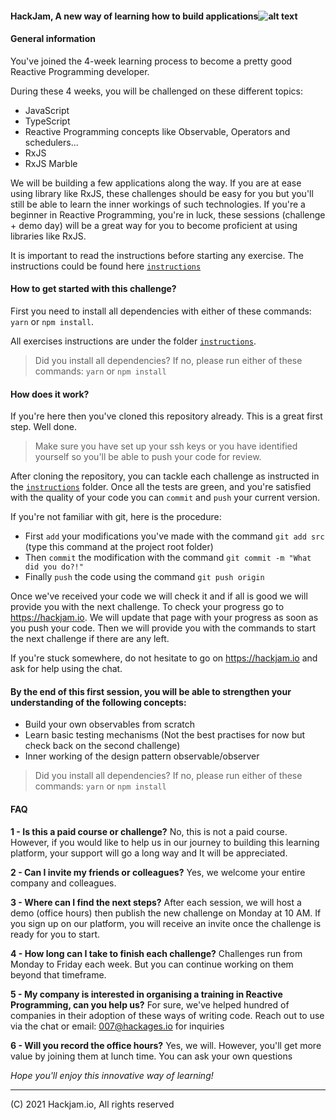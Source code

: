 #### HackJam, A new way of learning how to build applications![alt text][logo]

[logo]: https://assets.website-files.com/5f50771ef08c2b384728609b/5f61e1c992ad4861dba15843_bluelogo.svg "Hackjam"

#### General information
You've joined the 4-week learning process to become a pretty good Reactive Programming developer.

During these 4 weeks, you will be challenged on these different topics:
- JavaScript
- TypeScript
- Reactive Programming concepts like Observable, Operators and schedulers...
- RxJS
- RxJS Marble
  
We will be building a few applications along the way. If you are at ease using library like RxJS, these challenges
should be easy for you but you'll still be able to learn the inner workings of such technologies. If you're a beginner
in Reactive Programming, you're in luck, these sessions (challenge + demo day) will be a great way for you to become proficient at using libraries like RxJS.


It is important to read the instructions before starting any exercise. The instructions could be found here [`instructions`](./instructions)


#### How to get started with this challenge?

First you need to install all dependencies with either of these commands: `yarn` or `npm install`.

All exercises instructions are under the folder [`instructions`](./instructions).

> Did you install all dependencies? If no, please run either of these commands: `yarn` or `npm install` 

#### How does it work?
  If you're here then you've cloned this repository already. This is a great first step. Well done.
> Make sure you have set up your ssh keys or you have identified yourself so you'll be able to push your code for review.

After cloning the repository, you can tackle each challenge as instructed in the [`instructions`](./instructions) folder.
Once all the tests are green, and you're satisfied with the quality of your code you can `commit` and `push` your current version. 

If you're not familiar with git, here is the procedure:
- First `add` your modifications you've made with the command `git add src` (type this command at the project root folder)
- Then `commit` the modification with the command `git commit -m "What did you do?!"`
- Finally `push` the code using the command `git push origin` 

Once we've received your code we will check it and if all is good we will provide you with the next challenge. To check your progress go to https://hackjam.io. We will update that page with your progress as soon as you push your code. Then we will provide you with the commands to start the next challenge if there are any left.

If you're stuck somewhere, do not hesitate to go on https://hackjam.io and ask for help using the chat.

#### By the end of this first session, you will be able to strengthen your understanding of the following concepts:
- Build your own observables from scratch
- Learn basic testing mechanisms (Not the best practises for now but check back on the second challenge) 
- Inner working of the design pattern observable/observer


> Did you install all dependencies? If no, please run either of these commands: `yarn` or `npm install` 


#### FAQ
**1 - Is this a paid course or challenge?**
No, this is not a paid course. However, if you would like to help us in our journey to building this learning platform, your support will go a long way and It will be appreciated. 

**2 - Can I invite my friends or colleagues?**
Yes, we welcome your entire company and colleagues.

**3 - Where can I find the next steps?**
After each session, we will host a demo (office hours) then publish the new challenge on Monday at 10 AM. If you sign up on our platform, you will receive an invite once the challenge is ready for you to start. 

**4 - How long can I take to finish each challenge?**
Challenges run from Monday to Friday each week. But you can continue working on them beyond that timeframe.
  
**5 - My company is interested in organising a training in Reactive Programming, can you help us?**
For sure, we've helped hundred of companies in their adoption of these ways of writing code. Reach out to use via the chat or email: 007@hackages.io for inquiries

**6 - Will you record the office hours?**
Yes, we will. However, you'll get more value by joining them at lunch time. You can ask your own questions


*Hope you'll enjoy this innovative way of learning!*

----
(C) 2021 Hackjam.io, All rights reserved
